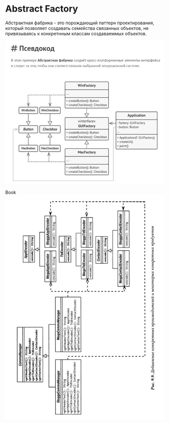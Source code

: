 # Abstract Factory

Абстрактная фабрика - это порождающий паттерн проектирования, который позволяет создавать
семейства связанных объектов, не привязываясь к конкретнным классам создаваеммых
объектов.

![img.png](img.png)

Book
![img_1.png](img_1.png)